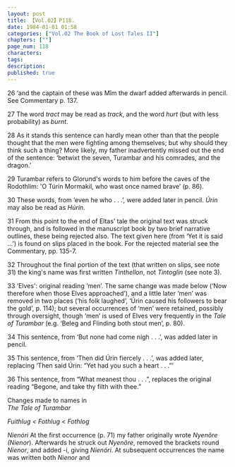 ```yaml
---
layout: post
title: 【Vol.02】P118.
date: 1984-01-01 01:58
categories: ["Vol.02 The Book of Lost Tales II"]
chapters: [""]
page_num: 118
characters: 
tags: 
description: 
published: true
---
```


<p style="text-indent: 0;">
26 ‘and the captain of these was Mîm the dwarf added afterwards in pencil. See Commentary p. 137.
</p>

27 The word <I>tract</I> may be read as <I>track</I>, and the word <I>hurt</I> (but with less probability) as <I>burnt</I>.

28 As it stands this sentence can hardly mean other than that the people thought that the men were fighting among themselves; but why should they think such a thing? More likely, my father inadvertently missed out the end of the sentence: ‘betwixt the seven, Turambar and his comrades, and the dragon.’

29 Turambar refers to Glorund's words to him before the caves of the Rodothlim: 'O Túrin Mormakil, who wast once named brave’ (p. 86).

30 These words, from ‘even he who . . .’, were added later in pencil. <I>Úrin</I> may also be read as <I>Húrin</I>.

31 From this point to the end of Eltas’ tale the original text was struck through, and is followed in the manuscript book by two brief narrative outlines, these being rejected also. The text given here (from ‘Yet it is said ...’) is found on slips placed in the book. For the rejected material see the Commentary, pp. 135-7.

32 Throughout the final portion of the text (that written on slips, see note 31) the king's name was first written <I>Tinthellon</I>, not <I>Tintoglin</I> (see note 3).

33 ‘Elves': original reading ‘men’. The same change was made below (‘Now therefore when those Elves approached’), and a little later ‘men’ was removed in two places (‘his folk laughed’, ‘Úrin caused his followers to bear the gold’, p. 114); but several occurrences of ‘men’ were retained, possibly through oversight, though ‘men’ is used of Elves very frequently in the <I>Tale of Turambar</I> (e.g. ‘Beleg and Flinding both stout men’, p. 80).

34 This sentence, from ‘But none had come nigh . . .’, was added later in pencil.

35 This sentence, from ‘Then did Úrin fiercely . . .’, was added later, replacing ‘Then said Úrin: “Yet had you such a heart . . .”’

36 This sentence, from “What meanest thou . . .”, replaces the original reading “Begone, and take thy filth with thee.”

Changes made to names in<BR><I>The Tale of Turambar</I>

<I>Fuithlug < Fothlug</I> < <I>Fothlog</I>

<I>Nienóri</I> At the first occurrence (p. 71) my father originally wrote <I>Nyenôre (Nienor</I>). Afterwards he struck out <I>Nyenôre</I>, removed the brackets round <I>Nienor</I>, and added -i, giving <I>Nienóri</I>. At subsequent occurrences the name was written both <I>Nienor</I> and

